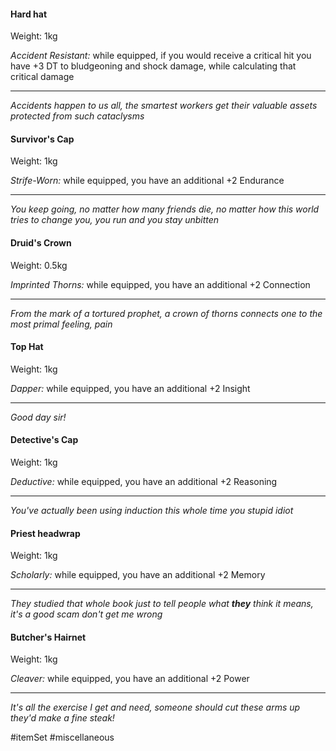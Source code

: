 #### Hard hat

Weight: 1kg

*Accident Resistant:* while equipped, if you would receive a critical hit you have +3 DT to bludgeoning and shock damage, while calculating that critical damage

---
*Accidents happen to us all, the smartest workers get their valuable assets protected from such cataclysms*

#### Survivor's Cap

Weight: 1kg

*Strife-Worn:* while equipped, you have an additional +2 Endurance

---
*You keep going, no matter how many friends die, no matter how this world tries to change you, you run and you stay unbitten*

#### Druid's Crown

Weight: 0.5kg

*Imprinted Thorns:* while equipped, you have an additional +2 Connection

---
*From the mark of a tortured prophet, a crown of thorns connects one to the most primal feeling, pain*

#### Top Hat

Weight: 1kg

*Dapper:* while equipped, you have an additional +2 Insight

---
*Good day sir!*

#### Detective's Cap

Weight: 1kg

*Deductive:* while equipped, you have an additional +2 Reasoning

---
*You've actually been using induction this whole time you stupid idiot*

#### Priest headwrap

Weight: 1kg

*Scholarly:* while equipped, you have an additional +2 Memory

---
*They studied that whole book just to tell people what **they** think it means, it's a good scam don't get me wrong*

#### Butcher's Hairnet

Weight: 1kg

*Cleaver:* while equipped, you have an additional +2 Power

---
*It's all the exercise I get and need, someone should cut these arms up they'd make a fine steak!*

#itemSet #miscellaneous